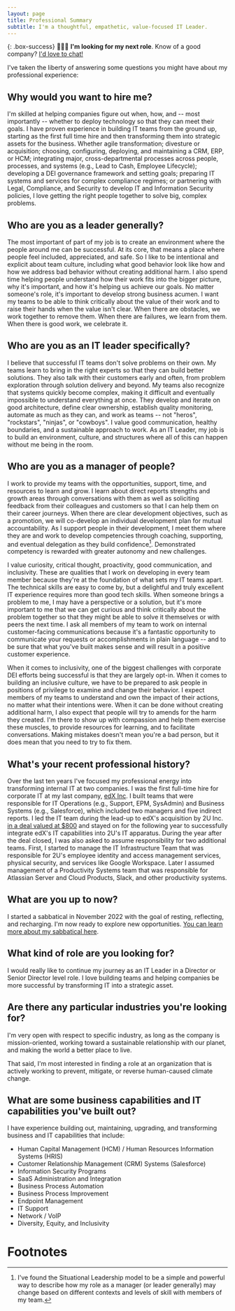 ```yaml
---
layout: page
title: Professional Summary
subtitle: I'm a thoughtful, empathetic, value-focused IT Leader.
---
```


{: .box-success}
👨🏼‍💻 **I'm looking for my next role**. Know of a good company? [I'd love to chat!](https://www.linkedin.com/in/weskmason)

I've taken the liberty of answering some questions you might have about my professional experience:

## Why would you want to hire me?
I'm skilled at helping companies figure out when, how, and -- most importantly -- whether to deploy technology so that they can meet their goals. I have proven experience in building IT teams from the ground up, starting as the first full time hire and then transforming them into strategic assets for the business. Whether agile transformation; divesture or acquisition; choosing, configuring, deploying, and maintaining a CRM, ERP, or HCM; integrating major, cross-departmental processes across people, processes, and systems (e.g., Lead to Cash, Employee Lifecycle); developing a DEI governance framework and setting goals; preparing IT systems and services for complex compliance regimes; or partnering with Legal, Compliance, and Security to develop IT and Information Security policies, I love getting the right people together to solve big, complex problems.

## Who are you as a leader generally?
The most important of part of my job is to create an environment where the people around me can be successful. At its core, that means a place where people feel included, appreciated, and safe. So I like to be intentional and explicit about team culture, including what good behavior look like how and how we address bad behavior without creating additional harm. I also spend time helping people understand how their work fits into the bigger picture, why it's important, and how it's helping us achieve our goals. No matter someone's role, it's important to develop strong business acumen. I want my teams to be able to think critically about the value of their work and to raise their hands when the value isn't clear. When there are obstacles, we work together to remove them. When there are failures, we learn from them. When there is good work, we celebrate it.

## Who are you as an IT leader specifically?
I believe that successful IT teams don't solve problems on their own. My teams learn to bring in the right experts so that they can build better solutions. They also talk with their customers early and often, from problem exploration through solution delivery and beyond. My teams also recognize that systems quickly become complex, making it difficult and eventually impossible to understand everything at once. They develop and iterate on good architecture, define clear ownership, establish quality monitoring, automate as much as they can, and work as teams -- not "heros", "rockstars", "ninjas", or "cowboys". I value good communication, healthy boundaries, and a sustainable approach to work. As an IT Leader, my job is to build an environment, culture, and structures where all of this can happen without me being in the room.

## Who are you as a manager of people?
I work to provide my teams with the opportunities, support, time, and resources to learn and grow. I learn about direct reports strengths and growth areas through conversations with them as well as soliciting feedback from their colleagues and customers so that I can help them on their career journeys. When there are clear development objectives, such as a promotion, we will co-develop an individual development plan for mutual accountability. As I support people in their development, I meet them where they are and work to develop competencies through coaching, supporting, and eventual delegation as they build confidence[^1]. Demonstrated competency is rewarded with greater autonomy and new challenges.

I value curiosity, critical thought, proactivity, good communication, and inclusivity. These are qualities that I work on developing in every team member because they're at the foundation of what sets my IT teams apart. The technical skills are easy to come by, but a delightful and truly excellent IT experience requires more than good tech skills. When someone brings a problem to me, I may have a perspective or a solution, but it's more important to me that we can get curious and think critically about the problem together so that they might be able to solve it themselves or with peers the next time. I ask all members of my team to work on internal customer-facing communications because it's a fantastic opportunity to communicate your requests or accomplishments in plain language -- and to be sure that what you've built makes sense and will result in a positive customer experience.

When it comes to inclusivity, one of the biggest challenges with corporate DEI efforts being successful is that they are largely opt-in. When it comes to building an inclusive culture, we have to be prepared to ask people in positions of privilege to examine and change their behavior. I expect members of my teams to understand and own the impact of their actions, no matter what their intentions were. When it can be done without creating additional harm, I also expect that people will try to amends for the harm they created. I'm there to show up with compassion and help them exercise these muscles, to provide resources for learning, and to facilitate conversations. Making mistakes doesn't mean you're a bad person, but it does mean that you need to try to fix them.

## What's your recent professional history?
Over the last ten years I've focused my professional energy into transforming internal IT at two companies. I was the first full-time hire for corporate IT at my last company, [edX Inc](https://www.edx.org). I built teams that were responsible for IT Operations (e.g., Support, EPM, SysAdmin) and Business Systems (e.g., Salesforce), which included two managers and five indirect reports. I led the IT team during the lead-up to edX's acquisition by 2U Inc. [in a deal valued at $800](https://techcrunch.com/2021/06/29/2u-set-to-acquire-non-profit-edx-for-deal-north-of-600m) and stayed on for the following year to successfully integrate edX's IT capabilities into 2U's IT apparatus. During the year after the deal closed, I was also asked to assume responsibility for two additional teams. First, I started to manage the IT Infrastructure Team that was responsible for 2U's employee identity and access management services, physical security, and services like Google Workspace. Later I assumed management of a Productivity Systems team that was responsible for Atlassian Server and Cloud Products, Slack, and other productivity systems.

## What are you up to now?
I started a sabbatical in November 2022 with the goal of resting, reflecting, and recharging. I'm now ready to explore new opportunities. [You can learn more about my sabbatical here](/sabbatical).

## What kind of role are you looking for?
I would really like to continue my journey as an IT Leader in a Director or Senior Director level role. I love building teams and helping companies be more successful by transforming IT into a strategic asset.

## Are there any particular industries you're looking for?
I'm very open with respect to specific industry, as long as the company is mission-oriented, working toward a sustainable relationship with our planet, and making the world a better place to live.

That said, I'm most interested in finding a role at an organization that is actively working to prevent, mitigate, or reverse human-caused climate change.

## What are some business capabilities and IT capabilities you've built out?
I have experience building out, maintaining, upgrading, and transforming business and IT capabilities that include:
* Human Capital Management (HCM) / Human Resources Information Systems (HRIS)
* Customer Relationship Management (CRM) Systems (Salesforce)
* Information Security Programs
* SaaS Administration and Integration
* Business Process Automation
* Business Process Improvement
* Endpoint Management
* IT Support
* Network / VoIP
* Diversity, Equity, and Inclusivity

# Footnotes
[^1]: I've found the Situational Leadership model to be a simple and powerful way to describe how my role as a manager (or leader generally) may change based on different contexts and levels of skill with members of my team.